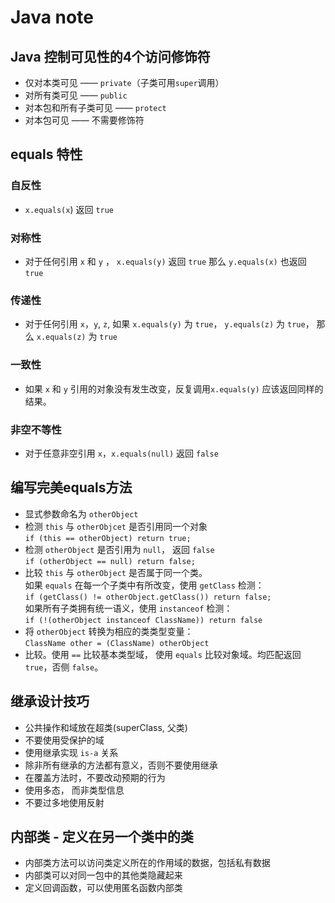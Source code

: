 # Java note

## Java 控制可见性的4个访问修饰符

- 仅对本类可见 —— `private`（子类可用`super`调用）
- 对所有类可见 —— `public`
- 对本包和所有子类可见 —— `protect`
- 对本包可见 —— 不需要修饰符

## equals 特性

### 自反性

- `x.equals(x`) 返回 `true`

### 对称性

- 对于任何引用 `x` 和 `y` ， `x.equals(y)` 返回 `true` 那么 `y.equals(x)` 也返回 `true`

### 传递性

- 对于任何引用 `x`，`y`, `z`, 如果 `x.equals(y)` 为 `true`， `y.equals(z)` 为 `true`， 那么 `x.equals(z)` 为 `true`

### 一致性

- 如果 `x` 和 `y` 引用的对象没有发生改变，反复调用`x.equals(y)` 应该返回同样的结果。

### 非空不等性

- 对于任意非空引用 `x`，`x.equals(null)` 返回 `false`

## 编写完美equals方法

- 显式参数命名为 `otherObject`
- 检测 `this` 与 `otherObjcet` 是否引用同一个对象    
`if (this == otherObject) return true;`
- 检测 `otherObject` 是否引用为 `null`， 返回 `false`  
`if (otherObject == null) return false;`
- 比较 `this` 与 `otherObject` 是否属于同一个类。  
如果 `equals` 在每一个子类中有所改变，使用 `getClass` 检测：  
`if (getClass() != otherObject.getClass()) return false;`   
如果所有子类拥有统一语义，使用 `instanceof` 检测：  
`if (!(otherObject instanceof ClassName)) return false`
- 将 `otherObject` 转换为相应的类类型变量：  
`ClassName other = (ClassName) otherObject`
- 比较。使用 `==` 比较基本类型域， 使用 `equals` 比较对象域。均匹配返回 `true`，否侧 `false`。

## 继承设计技巧

- 公共操作和域放在超类(superClass, 父类)
- 不要使用受保护的域
- 使用继承实现 `is-a` 关系
- 除非所有继承的方法都有意义，否则不要使用继承
- 在覆盖方法时，不要改动预期的行为
- 使用多态， 而非类型信息
- 不要过多地使用反射

## 内部类 - 定义在另一个类中的类

- 内部类方法可以访问类定义所在的作用域的数据，包括私有数据
- 内部类可以对同一包中的其他类隐藏起来
- 定义回调函数，可以使用匿名函数内部类